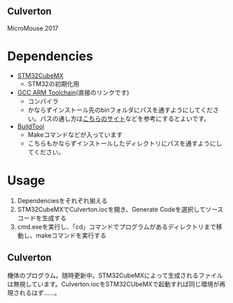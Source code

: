 Culverton
---

MicroMouse 2017

# Dependencies

* [STM32CubeMX](http://www.st.com/ja/development-tools/stm32cubemx.html)
    * STM32の初期化用
* [GCC ARM Toolchain](https://launchpad.net/gcc-arm-embedded/5.0/5-2015-q4-major/+download/gcc-arm-none-eabi-5_2-2015q4-20151219-win32.zip)(直接のリンクです)
    * コンパイラ
    * かならずインストール先のbinフォルダにパスを通すようにしてください。パスの通し方は[こちらのサイト](http://realize.jounin.jp/path.html)などを参考にするとよいです。
* [BuildTool](https://github.com/gnuarmeclipse/windows-build-tools/releases/download/v2.6/gnuarmeclipse-build-tools-win32-2.6-201507152002-setup.exe)
    * Makeコマンドなどが入っています
    * こちらもかならずインストールしたディレクトリにパスを通すようにしてください。

# Usage 

1. Dependenciesをそれぞれ揃える
2. STM32CubeMXでCulverton.iocを開き、Generate Codeを選択してソースコードを生成する
3. cmd.exeを実行し、「cd」コマンドでプログラムがあるディレクトリまで移動し、makeコマンドを実行する

## Culverton

機体のプログラム。随時更新中。STM32CubeMXによって生成されるファイルは無視しています。Culverton.iocをSTM32CUbeMXで起動すれば同じ環境が再現されるはず……。